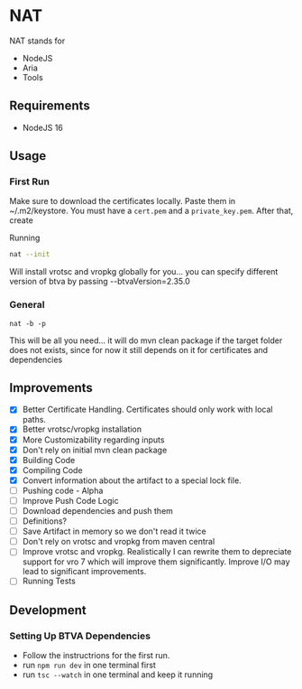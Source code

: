 # NAT

NAT stands for 
- NodeJS
- Aria
- Tools

## Requirements

- NodeJS 16

## Usage

### First Run

Make sure to download the certificates locally. Paste them in ~/.m2/keystore. You must have a `cert.pem` and a `private_key.pem`.
After that, create 

Running
```bash
nat --init
```
Will install vrotsc and vropkg globally for you... you can specify different version of btva by passing --btvaVersion=2.35.0

### General

```
nat -b -p
```
This will be all you need... it will do mvn clean package if the target folder does not exists, since for now it still depends on it for certificates and
dependencies

## Improvements

- [x] Better Certificate Handling. Certificates should only work with local paths.
- [x] Better vrotsc/vropkg installation
- [x] More Customizability regarding inputs
- [x] Don't rely on initial mvn clean package
- [x] Building Code
- [x] Compiling Code
- [x] Convert information about the artifact to a special lock file.
- [ ] Pushing code - Alpha
- [ ] Improve Push Code Logic
- [ ] Download dependencies and push them
- [ ] Definitions? 
- [ ] Save Artifact in memory so we don't read it twice
- [ ] Don't rely on vrotsc and vropkg from maven central
- [ ] Improve vrotsc and vropkg. Realistically I can rewrite them to depreciate support for vro 7 which will improve them significantly. Improve I/O may lead to significant improvements.
- [ ] Running Tests

## Development

### Setting Up BTVA Dependencies

- Follow the instructrions for the first run.
- run `npm run dev` in one terminal first
- run `tsc --watch` in one terminal and keep it running
